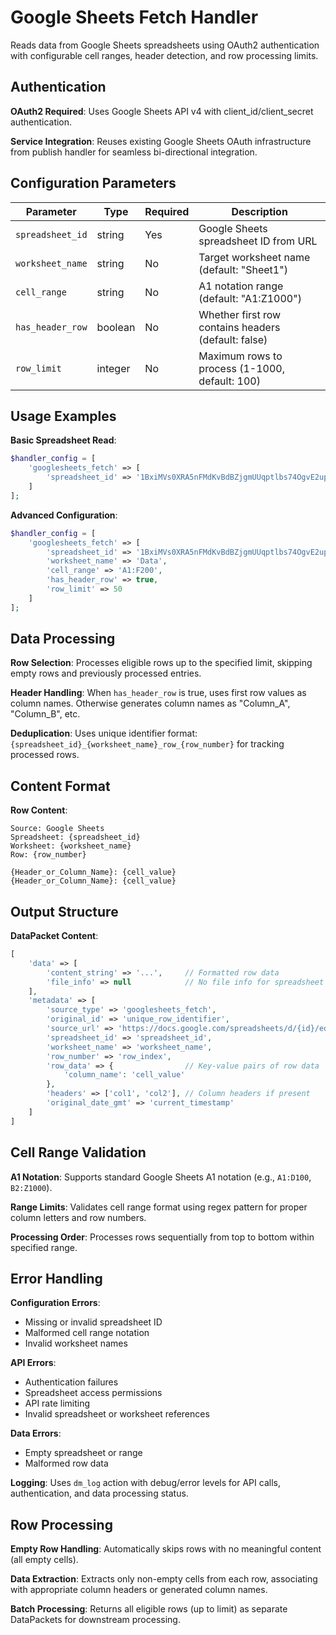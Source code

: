 # Google Sheets Fetch Handler

Reads data from Google Sheets spreadsheets using OAuth2 authentication with configurable cell ranges, header detection, and row processing limits.

## Authentication

**OAuth2 Required**: Uses Google Sheets API v4 with client_id/client_secret authentication.

**Service Integration**: Reuses existing Google Sheets OAuth infrastructure from publish handler for seamless bi-directional integration.

## Configuration Parameters

| Parameter | Type | Required | Description |
|-----------|------|----------|-------------|
| `spreadsheet_id` | string | Yes | Google Sheets spreadsheet ID from URL |
| `worksheet_name` | string | No | Target worksheet name (default: "Sheet1") |
| `cell_range` | string | No | A1 notation range (default: "A1:Z1000") |
| `has_header_row` | boolean | No | Whether first row contains headers (default: false) |
| `row_limit` | integer | No | Maximum rows to process (1-1000, default: 100) |

## Usage Examples

**Basic Spreadsheet Read**:
```php
$handler_config = [
    'googlesheets_fetch' => [
        'spreadsheet_id' => '1BxiMVs0XRA5nFMdKvBdBZjgmUUqptlbs74OgvE2upms'
    ]
];
```

**Advanced Configuration**:
```php
$handler_config = [
    'googlesheets_fetch' => [
        'spreadsheet_id' => '1BxiMVs0XRA5nFMdKvBdBZjgmUUqptlbs74OgvE2upms',
        'worksheet_name' => 'Data',
        'cell_range' => 'A1:F200',
        'has_header_row' => true,
        'row_limit' => 50
    ]
];
```

## Data Processing

**Row Selection**: Processes eligible rows up to the specified limit, skipping empty rows and previously processed entries.

**Header Handling**: When `has_header_row` is true, uses first row values as column names. Otherwise generates column names as "Column_A", "Column_B", etc.

**Deduplication**: Uses unique identifier format: `{spreadsheet_id}_{worksheet_name}_row_{row_number}` for tracking processed rows.

## Content Format

**Row Content**:
```
Source: Google Sheets
Spreadsheet: {spreadsheet_id}
Worksheet: {worksheet_name}
Row: {row_number}

{Header_or_Column_Name}: {cell_value}
{Header_or_Column_Name}: {cell_value}
```

## Output Structure

**DataPacket Content**:
```php
[
    'data' => [
        'content_string' => '...',     // Formatted row data
        'file_info' => null            // No file info for spreadsheet data
    ],
    'metadata' => [
        'source_type' => 'googlesheets_fetch',
        'original_id' => 'unique_row_identifier',
        'source_url' => 'https://docs.google.com/spreadsheets/d/{id}/edit',
        'spreadsheet_id' => 'spreadsheet_id',
        'worksheet_name' => 'worksheet_name',
        'row_number' => 'row_index',
        'row_data' => {                // Key-value pairs of row data
            'column_name': 'cell_value'
        },
        'headers' => ['col1', 'col2'], // Column headers if present
        'original_date_gmt' => 'current_timestamp'
    ]
]
```

## Cell Range Validation

**A1 Notation**: Supports standard Google Sheets A1 notation (e.g., `A1:D100`, `B2:Z1000`).

**Range Limits**: Validates cell range format using regex pattern for proper column letters and row numbers.

**Processing Order**: Processes rows sequentially from top to bottom within specified range.

## Error Handling

**Configuration Errors**:
- Missing or invalid spreadsheet ID
- Malformed cell range notation
- Invalid worksheet names

**API Errors**:
- Authentication failures
- Spreadsheet access permissions
- API rate limiting
- Invalid spreadsheet or worksheet references

**Data Errors**:
- Empty spreadsheet or range
- Malformed row data

**Logging**: Uses `dm_log` action with debug/error levels for API calls, authentication, and data processing status.

## Row Processing

**Empty Row Handling**: Automatically skips rows with no meaningful content (all empty cells).

**Data Extraction**: Extracts only non-empty cells from each row, associating with appropriate column headers or generated column names.

**Batch Processing**: Returns all eligible rows (up to limit) as separate DataPackets for downstream processing.